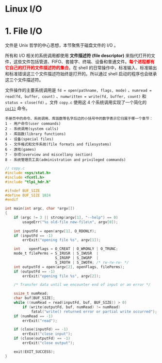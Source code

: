 # Linux I/O

# 1. File I/O

文件是 Unix 哲学的中心思想，本节聚焦于磁盘文件的 I/O 。

所有和 I/O 相关的系统调用都使用 **文件描述符 (file descriptor)** 来指代打开的文件，这些文件包括管道、FIFO、套接字、终端、设备和普通文件。<font color=red>**每个进程都有它自己的打开的文件描述符的集合**</font>。在 shell 的日常操作中，标准输入、标准输出和标准错误这三个文件描述符始终是打开的。所以通过 shell 启动的程序也会继承这三个文件描述符。

文件操作的主要系统调用是 `fd = open(pathname, flags, mode)` 、`numread = read(fd, buffer, count)` 、`numwritten = write(fd, buffer, count)` 和 `status = close(fd)` 。文件 `copy.c` 使用这 4 个系统调用实现了一个简化的 [`cp(1)`](https://man7.org/linux/man-pages/man1/cp.1.html) 命令。

```
手册页中的命令、系统调用、库函数等名字后边的小括号中的数字表示它归属于哪一个章节：
1 - 用户命令(user commands)
2 - 系统调用(system calls)
3 - 库函数(library functions)
4 - 设备(special files)
5 - 文件格式和文件系统(file formats and filesystems)
6 - 游戏(games)
7 - 杂项(overview and miscellany section)
8 - 系统管理员工具(administration and privileged commands)
```

```c
// copy.c
#include <sys/stat.h>
#include <fcntl.h>
#include "tlpi_hdr.h"

#ifndef BUF_SIZE
#define BUF_SIZE 1024
#endif

int main(int argc, char *argv[])
{
    if (argc != 3 || strcmp(argv[1], "--help") == 0)
        usageErr("%s old-file new-file\n", argv[0]);
    
    int inputFd = open(argv[1], O_RDONLY);
    if (inputFd == -1)
        errExit("opening file %s", argv[1]);

    int    openFlags = O_CREAT | O_WRONLY | O_TRUNC;
    mode_t filePerms = S_IRUSR | S_IWUSR  | 
                       S_IRGRP | S_IWGRP  |
                       S_IROTH | S_IWOTH; /* rw-rw-rw- */
    int outputFd = open(argv[2], openFlags, filePerms);
    if (outputFd == -1)
        errExit("opening file %s", argv[2]);

    /* Transfer data until we encounter end of input or an error */

    ssize_t numRead;
    char buf[BUF_SIZE];
    while ((numRead = read(inputFd, buf, BUF_SIZE)) > 0)
        if (write(outputFd, buf, numRead) != numRead)
            fatal("write() returned error or partial write occurred");
    if (numRead == -1)
        errExit("read");

    if (close(inputFd) == -1)
        errExit("close input");
    if (close(outputFd) == -1)
        errExit("close output");

    exit(EXIT_SUCCESS);
}
```

